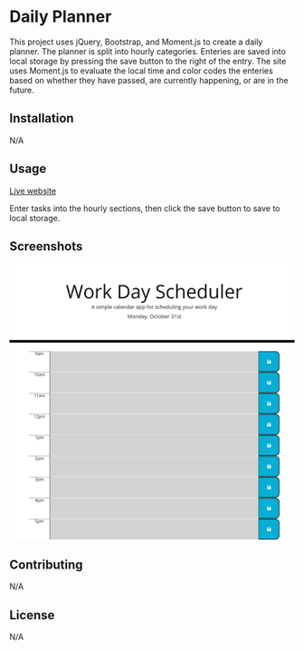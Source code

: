 # Daily Planner

This project uses jQuery, Bootstrap, and Moment.js to create a daily planner. The planner is split into hourly categories. Enteries are saved into local storage by pressing the save button to the right of the entry. The site uses Moment.js to evaluate the local time and color codes the enteries based on whether they have passed, are currently happening, or are in the future.

## Installation

N/A

## Usage

[Live website](https://aknoedler.github.io/daily-planner/)

Enter tasks into the hourly sections, then click the save button to save to local storage.

## Screenshots

![Daily Planner](./assets/screenshots/screenshot.png)

## Contributing

N/A

## License

N/A
